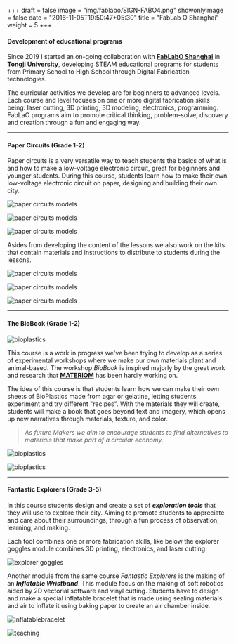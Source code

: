 +++
draft = false
image = "img/fablabo/SIGN-FABO4.png"
showonlyimage = false
date = "2016-11-05T19:50:47+05:30"
title = "FabLab O Shanghai"
weight = 5
+++

<!--more-->
#### Development of educational programs 



Since 2019 I started an on-going collaboration with **[FabLabO Shanghai](https://fablabo.com/)** in **Tongji University**, developing STEAM educational programs for students from Primary School to High School through Digital Fabrication technologies.

The curricular activities we develop are for beginners to advanced levels. Each course and level focuses on one or more digital fabrication skills being: laser cutting, 3D printing, 3D modeling, electronics, programming.
FabLaO programs aim to promote critical thinking, problem-solve, discovery and creation through a fun and engaging way.

___

#### Paper Circuits (Grade 1-2)

Paper circuits is a very versatile way to teach students the basics of what is and how to make a low-voltage electronic circuit, great for beginners and younger students. 
During this course, students learn how to make their own low-voltage electronic circuit on paper, designing and building their own city.

![paper circuits models](/img/fablabo/switch-on-off-V2.gif)

![paper circuits models](/img/fablabo/paper-circuits-1.jpg)

![paper circuits models](/img/fablabo/paper-circuits-2.jpg)

Asides from developing the content of the lessons we also work on the kits that contain materials and instructions to distribute to students during the lessons.

![paper circuits models](/img/fablabo/paper-circuits-3.jpg)

![paper circuits models](/img/fablabo/paper-circuits-4.jpg)
    
![paper circuits models](/img/fablabo/graphics-info2.png)
___

#### The BioBook (Grade 1-2)

![bioplastics](/img/fablabo/bio-plastics-1.jpg)

This course is a work in progress we've been trying to develop as a series of experimental workshops where we make our own materials plant and animal-based. 
The workshop *BioBook* is inspired majorly by the great work and research that **[MATERIOM](https://materiom.org/)** has been hardly working on. 

The idea of this course is that students learn how we can make their own sheets of BioPlastics made from agar or gelatine, letting students experiment and try different "recipes". With the materials they will create, students will make a book that goes beyond text and imagery, which opens up new narratives through materials, texture, and color.

>*As future Makers we aim to encourage students to find alternatives to materials that make part of a circular economy.*

![bioplastics](/img/fablabo/2019-steam-symposium2.jpg)

![bioplastics](/img/fablabo/2019-steam-symposium.jpg)
___

#### Fantastic Explorers (Grade 3-5)

In this course students design and create a set of **_exploration tools_** that they will use to explore their city. Aiming to promote students to appreciate and care about their surroundings, through a fun process of observation, learning, and making.

Each tool combines one or more fabrication skills, like below the explorer goggles module combines 3D printing, electronics, and laser cutting.

![explorer goggles](/img/fablabo/exploration-goggles.jpg)

Another module from the same course *Fantastic Explorers* is the making of an **_Inflatable Wristband_**. This module focus on the making of soft robotics aided by 2D vectorial software and vinyl cutting.
Students have to design and make a special inflatable bracelet that is made using sealing materials and air to inflate it using baking paper to create an air chamber inside.

![inflatablebracelet](/img/fablabo/inflatable-device.jpg)

![teaching](/img/fablabo/201908-lucky-cat6.jpg)